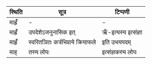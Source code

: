 | स्थिति | सूत्र | टिप्पणी |
| ----- | ------- | ------ |
| माहृँ॑ | - | - |
| माहृँ॑ | उपदेशेऽजनुनासिक इत् | ऋँ-इत्यस्य इत्संज्ञा |
| माहृँ॑ | स्वरितञितः कर्त्रभिप्राये क्रियाफले | इति उभयपदम् |
| माह् | तस्य लोपः | इत्संज्ञकस्य लोपः |
